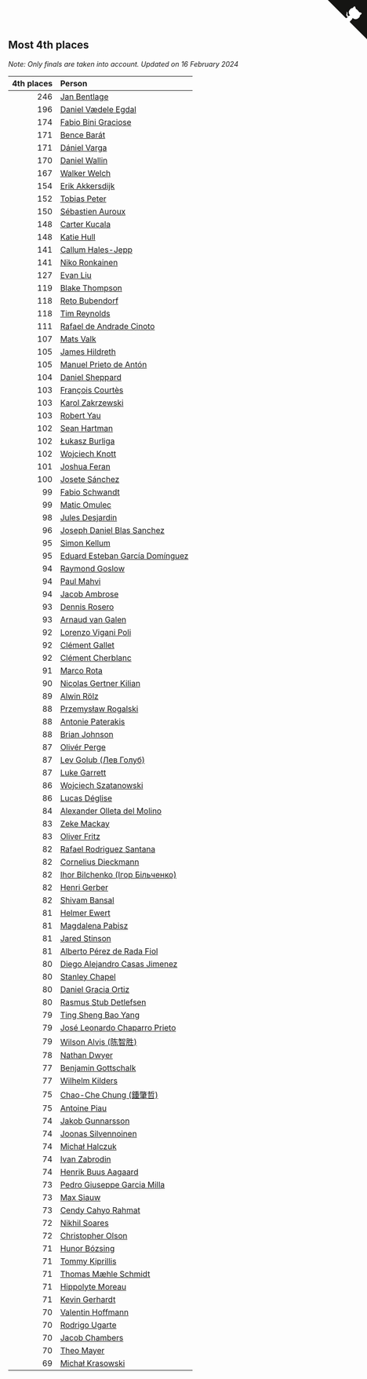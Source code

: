 ## Most 4th places

*Note: Only finals are taken into account.*
*Updated on 16 February 2024*

| 4th places | Person |
| ---: | :--- |
| 246 | [Jan Bentlage](https://www.worldcubeassociation.org/persons/2010BENT01) |
| 196 | [Daniel Vædele Egdal](https://www.worldcubeassociation.org/persons/2013EGDA01) |
| 174 | [Fabio Bini Graciose](https://www.worldcubeassociation.org/persons/2010GRAC02) |
| 171 | [Bence Barát](https://www.worldcubeassociation.org/persons/2008BARA01) |
| 171 | [Dániel Varga](https://www.worldcubeassociation.org/persons/2008VARG01) |
| 170 | [Daniel Wallin](https://www.worldcubeassociation.org/persons/2013WALL03) |
| 167 | [Walker Welch](https://www.worldcubeassociation.org/persons/2011WELC01) |
| 154 | [Erik Akkersdijk](https://www.worldcubeassociation.org/persons/2005AKKE01) |
| 152 | [Tobias Peter](https://www.worldcubeassociation.org/persons/2014PETE03) |
| 150 | [Sébastien Auroux](https://www.worldcubeassociation.org/persons/2008AURO01) |
| 148 | [Carter Kucala](https://www.worldcubeassociation.org/persons/2015KUCA01) |
| 148 | [Katie Hull](https://www.worldcubeassociation.org/persons/2010HULL01) |
| 141 | [Callum Hales-Jepp](https://www.worldcubeassociation.org/persons/2012HALE01) |
| 141 | [Niko Ronkainen](https://www.worldcubeassociation.org/persons/2010RONK01) |
| 127 | [Evan Liu](https://www.worldcubeassociation.org/persons/2009LIUE01) |
| 119 | [Blake Thompson](https://www.worldcubeassociation.org/persons/2010THOM03) |
| 118 | [Reto Bubendorf](https://www.worldcubeassociation.org/persons/2012BUBE01) |
| 118 | [Tim Reynolds](https://www.worldcubeassociation.org/persons/2005REYN01) |
| 111 | [Rafael de Andrade Cinoto](https://www.worldcubeassociation.org/persons/2007CINO01) |
| 107 | [Mats Valk](https://www.worldcubeassociation.org/persons/2007VALK01) |
| 105 | [James Hildreth](https://www.worldcubeassociation.org/persons/2009HILD01) |
| 105 | [Manuel Prieto de Antón](https://www.worldcubeassociation.org/persons/2015ANTO04) |
| 104 | [Daniel Sheppard](https://www.worldcubeassociation.org/persons/2009SHEP01) |
| 103 | [François Courtès](https://www.worldcubeassociation.org/persons/2008COUR01) |
| 103 | [Karol Zakrzewski](https://www.worldcubeassociation.org/persons/2014ZAKR01) |
| 103 | [Robert Yau](https://www.worldcubeassociation.org/persons/2009YAUR01) |
| 102 | [Sean Hartman](https://www.worldcubeassociation.org/persons/2016HART02) |
| 102 | [Łukasz Burliga](https://www.worldcubeassociation.org/persons/2013BURL01) |
| 102 | [Wojciech Knott](https://www.worldcubeassociation.org/persons/2011KNOT01) |
| 101 | [Joshua Feran](https://www.worldcubeassociation.org/persons/2011FERA01) |
| 100 | [Josete Sánchez](https://www.worldcubeassociation.org/persons/2015SANC18) |
| 99 | [Fabio Schwandt](https://www.worldcubeassociation.org/persons/2014SCHW02) |
| 99 | [Matic Omulec](https://www.worldcubeassociation.org/persons/2010OMUL02) |
| 98 | [Jules Desjardin](https://www.worldcubeassociation.org/persons/2010DESJ01) |
| 96 | [Joseph Daniel Blas Sanchez](https://www.worldcubeassociation.org/persons/2016SANC08) |
| 95 | [Simon Kellum](https://www.worldcubeassociation.org/persons/2016KELL12) |
| 95 | [Eduard Esteban García Domínguez](https://www.worldcubeassociation.org/persons/2011EDUA01) |
| 94 | [Raymond Goslow](https://www.worldcubeassociation.org/persons/2014GOSL01) |
| 94 | [Paul Mahvi](https://www.worldcubeassociation.org/persons/2012MAHV01) |
| 94 | [Jacob Ambrose](https://www.worldcubeassociation.org/persons/2010AMBR01) |
| 93 | [Dennis Rosero](https://www.worldcubeassociation.org/persons/2010ROSE03) |
| 93 | [Arnaud van Galen](https://www.worldcubeassociation.org/persons/2006GALE01) |
| 92 | [Lorenzo Vigani Poli](https://www.worldcubeassociation.org/persons/2007POLI01) |
| 92 | [Clément Gallet](https://www.worldcubeassociation.org/persons/2004GALL02) |
| 92 | [Clément Cherblanc](https://www.worldcubeassociation.org/persons/2014CHER05) |
| 91 | [Marco Rota](https://www.worldcubeassociation.org/persons/2009ROTA01) |
| 90 | [Nicolas Gertner Kilian](https://www.worldcubeassociation.org/persons/2013GERT01) |
| 89 | [Alwin Rölz](https://www.worldcubeassociation.org/persons/2016ROLZ01) |
| 88 | [Przemysław Rogalski](https://www.worldcubeassociation.org/persons/2013ROGA02) |
| 88 | [Antonie Paterakis](https://www.worldcubeassociation.org/persons/2012PATE01) |
| 88 | [Brian Johnson](https://www.worldcubeassociation.org/persons/2013JOHN10) |
| 87 | [Olivér Perge](https://www.worldcubeassociation.org/persons/2007PERG01) |
| 87 | [Lev Golub (Лев Голуб)](https://www.worldcubeassociation.org/persons/2014HOLU01) |
| 87 | [Luke Garrett](https://www.worldcubeassociation.org/persons/2017GARR05) |
| 86 | [Wojciech Szatanowski](https://www.worldcubeassociation.org/persons/2011SZAT01) |
| 86 | [Lucas Déglise](https://www.worldcubeassociation.org/persons/2015DEGL01) |
| 84 | [Alexander Olleta del Molino](https://www.worldcubeassociation.org/persons/2008OLLE01) |
| 83 | [Zeke Mackay](https://www.worldcubeassociation.org/persons/2015MACK06) |
| 83 | [Oliver Fritz](https://www.worldcubeassociation.org/persons/2014FRIT02) |
| 82 | [Rafael Rodriguez Santana](https://www.worldcubeassociation.org/persons/2012SANT12) |
| 82 | [Cornelius Dieckmann](https://www.worldcubeassociation.org/persons/2009DIEC01) |
| 82 | [Ihor Bilchenko (Ігор Більченко)](https://www.worldcubeassociation.org/persons/2011BILC01) |
| 82 | [Henri Gerber](https://www.worldcubeassociation.org/persons/2014GERB01) |
| 82 | [Shivam Bansal](https://www.worldcubeassociation.org/persons/2011BANS02) |
| 81 | [Helmer Ewert](https://www.worldcubeassociation.org/persons/2015EWER01) |
| 81 | [Magdalena Pabisz](https://www.worldcubeassociation.org/persons/2017PABI01) |
| 81 | [Jared Stinson](https://www.worldcubeassociation.org/persons/2014STIN01) |
| 81 | [Alberto Pérez de Rada Fiol](https://www.worldcubeassociation.org/persons/2011FIOL01) |
| 80 | [Diego Alejandro Casas Jimenez](https://www.worldcubeassociation.org/persons/2014JIME05) |
| 80 | [Stanley Chapel](https://www.worldcubeassociation.org/persons/2016CHAP04) |
| 80 | [Daniel Gracia Ortiz](https://www.worldcubeassociation.org/persons/2009ORTI01) |
| 80 | [Rasmus Stub Detlefsen](https://www.worldcubeassociation.org/persons/2014DETL01) |
| 79 | [Ting Sheng Bao Yang](https://www.worldcubeassociation.org/persons/2008BAOY01) |
| 79 | [José Leonardo Chaparro Prieto](https://www.worldcubeassociation.org/persons/2011CHAP01) |
| 79 | [Wilson Alvis (陈智胜)](https://www.worldcubeassociation.org/persons/2011ALVI01) |
| 78 | [Nathan Dwyer](https://www.worldcubeassociation.org/persons/2011DWYE02) |
| 77 | [Benjamin Gottschalk](https://www.worldcubeassociation.org/persons/2016GOTT01) |
| 77 | [Wilhelm Kilders](https://www.worldcubeassociation.org/persons/2010KILD02) |
| 75 | [Chao-Che Chung (鍾肇哲)](https://www.worldcubeassociation.org/persons/2012CHON03) |
| 75 | [Antoine Piau](https://www.worldcubeassociation.org/persons/2008PIAU01) |
| 74 | [Jakob Gunnarsson](https://www.worldcubeassociation.org/persons/2015GUNN01) |
| 74 | [Joonas Silvennoinen](https://www.worldcubeassociation.org/persons/2016SILV07) |
| 74 | [Michał Halczuk](https://www.worldcubeassociation.org/persons/2006HALC01) |
| 74 | [Ivan Zabrodin](https://www.worldcubeassociation.org/persons/2012ZABR01) |
| 74 | [Henrik Buus Aagaard](https://www.worldcubeassociation.org/persons/2006BUUS01) |
| 73 | [Pedro Giuseppe Garcia Milla](https://www.worldcubeassociation.org/persons/2016MILL07) |
| 73 | [Max Siauw](https://www.worldcubeassociation.org/persons/2017SIAU02) |
| 73 | [Cendy Cahyo Rahmat](https://www.worldcubeassociation.org/persons/2010RAHM02) |
| 72 | [Nikhil Soares](https://www.worldcubeassociation.org/persons/2015SOAR01) |
| 72 | [Christopher Olson](https://www.worldcubeassociation.org/persons/2009OLSO01) |
| 71 | [Hunor Bózsing](https://www.worldcubeassociation.org/persons/2009BOZS01) |
| 71 | [Tommy Kiprillis](https://www.worldcubeassociation.org/persons/2014KIPR01) |
| 71 | [Thomas Mæhle Schmidt](https://www.worldcubeassociation.org/persons/2013SCHM02) |
| 71 | [Hippolyte Moreau](https://www.worldcubeassociation.org/persons/2008MORE02) |
| 71 | [Kevin Gerhardt](https://www.worldcubeassociation.org/persons/2013GERH01) |
| 70 | [Valentin Hoffmann](https://www.worldcubeassociation.org/persons/2011HOFF02) |
| 70 | [Rodrigo Ugarte](https://www.worldcubeassociation.org/persons/2015UGAR01) |
| 70 | [Jacob Chambers](https://www.worldcubeassociation.org/persons/2017CHAM09) |
| 70 | [Theo Mayer](https://www.worldcubeassociation.org/persons/2012MAYE01) |
| 69 | [Michał Krasowski](https://www.worldcubeassociation.org/persons/2013KRAS02) |


<a href="https://github.com/jonatanklosko/wca_statistics" class="github-corner" aria-label="View source on Github"><svg width="80" height="80" viewBox="0 0 250 250" style="fill:#151513; color:#fff; position: absolute; top: 0; border: 0; right: 0;" aria-hidden="true"><path d="M0,0 L115,115 L130,115 L142,142 L250,250 L250,0 Z"></path><path d="M128.3,109.0 C113.8,99.7 119.0,89.6 119.0,89.6 C122.0,82.7 120.5,78.6 120.5,78.6 C119.2,72.0 123.4,76.3 123.4,76.3 C127.3,80.9 125.5,87.3 125.5,87.3 C122.9,97.6 130.6,101.9 134.4,103.2" fill="currentColor" style="transform-origin: 130px 106px;" class="octo-arm"></path><path d="M115.0,115.0 C114.9,115.1 118.7,116.5 119.8,115.4 L133.7,101.6 C136.9,99.2 139.9,98.4 142.2,98.6 C133.8,88.0 127.5,74.4 143.8,58.0 C148.5,53.4 154.0,51.2 159.7,51.0 C160.3,49.4 163.2,43.6 171.4,40.1 C171.4,40.1 176.1,42.5 178.8,56.2 C183.1,58.6 187.2,61.8 190.9,65.4 C194.5,69.0 197.7,73.2 200.1,77.6 C213.8,80.2 216.3,84.9 216.3,84.9 C212.7,93.1 206.9,96.0 205.4,96.6 C205.1,102.4 203.0,107.8 198.3,112.5 C181.9,128.9 168.3,122.5 157.7,114.1 C157.9,116.9 156.7,120.9 152.7,124.9 L141.0,136.5 C139.8,137.7 141.6,141.9 141.8,141.8 Z" fill="currentColor" class="octo-body"></path></svg></a><style>.github-corner:hover .octo-arm{animation:octocat-wave 560ms ease-in-out}@keyframes octocat-wave{0%,100%{transform:rotate(0)}20%,60%{transform:rotate(-25deg)}40%,80%{transform:rotate(10deg)}}@media (max-width:500px){.github-corner:hover .octo-arm{animation:none}.github-corner .octo-arm{animation:octocat-wave 560ms ease-in-out}}</style>
